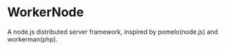 # WorkerNode
A node.js distributed server framework, inspired by pomelo(node.js) and workerman(php).

